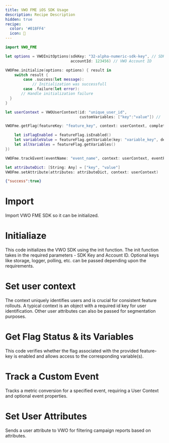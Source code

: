 ```yaml
---
title: VWO FME iOS SDK Usage
description: Recipe Description
hidden: true
recipe:
  color: '#018FF4'
  icon: 🦉
---
```

```swift Swift
import VWO_FME

let options = VWOInitOptions(sdkKey: "32-alpha-numeric-sdk-key", // SDK Key
                             accountId: 123456) // VWO Account ID

VWOFme.initialize(options: options) { result in
	switch result {
		case .success(let message):
			// Initialization was successfull
		case .failure(let error):
       // Handle initialization failure
  }
}

let userContext = VWOUserContext(id: "unique_user_id",
                                 customVariables: ["key":"value"]) //

VWOFme.getFlag(featureKey: "feature_key", context: userContext, completion: { featureFlag in

	let isFlagEnabled = featureFlag.isEnabled()
	let variableValue = featureFlag.getVariable(key: "variable_key", defaultValue: "default_value")
	let allVariables = featureFlag.getVariables()
})

VWOFme.trackEvent(eventName: "event_name", context: userContext, eventProperties: [:])

let attributeDict: [String: Any] = ["key", "value"]
VWOFme.setAttribute(attributes: attributeDict, context: userContext)
```

```json Response Example
{"success":true}
```

# Import

<!-- swift@1 -->

Import VWO FME SDK so it can be initialized.

# Initialiaze

<!-- swift@3-13 -->

This code initializes the VWO SDK using the init function. The init function takes in the required parameters - SDK Key and Account ID. Optional keys like storage, logger, polling, etc. can be passed depending upon the requirements.

# Set user context

<!-- swift@15-17 -->

The context uniquely identifies users and is crucial for consistent feature rollouts. A typical context is an object with a required id key for user identification. Other user attributes can also be passed for segmentation purposes.

# Get Flag Status & its Variables

<!-- swift@18-23 -->

This code verifies whether the flag associated with the provided feature-key is enabled and allows access to the corresponding variable(s).

# Track a Custom Event

<!-- swift@25 -->

Tracks a metric conversion for a specified event, requiring a User Context and optional event properties.

# Set User Attributes

<!-- swift@27-28 -->

Sends a user attribute to VWO for filtering campaign reports based on attributes.